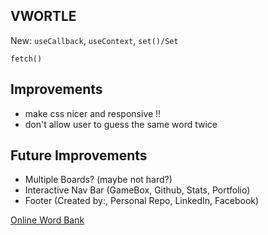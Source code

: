 ## VWORTLE

New:
`useCallback`, `useContext`, `set()/Set`

`fetch()`

## Improvements

- make css nicer and responsive !!
- don't allow user to guess the same word twice

## Future Improvements
- Multiple Boards? (maybe not hard?)
- Interactive Nav Bar (GameBox, Github, Stats, Portfolio)
- Footer (Created by:, Personal Repo, LinkedIn, Facebook)

[Online Word Bank](https://eslforums.com/category/words-with-letters/)

